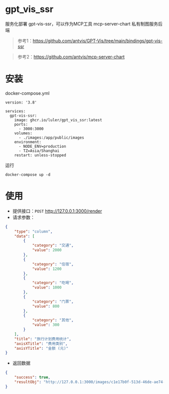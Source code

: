 # gpt_vis_ssr

服务化部署 gpt-vis-ssr，可以作为MCP工具 mcp-server-chart 私有制图服务后端

> 参考1：https://github.com/antvis/GPT-Vis/tree/main/bindings/gpt-vis-ssr

> 参考2：https://github.com/antvis/mcp-server-chart

# 安装

docker-compose.yml

```
version: '3.8'

services:
  gpt-vis-ssr:
    image: ghcr.io/luler/gpt_vis_ssr:latest
    ports:
      - 3000:3000
    volumes:
      - ./images:/app/public/images
    environment:
      - NODE_ENV=production
      - TZ=Asia/Shanghai
    restart: unless-stopped
```

运行

```
docker-compose up -d
```

# 使用
- 提供接口：`POST` http://127.0.0.1:3000/render
- 请求参数：
```json
{
    "type": "column",
    "data": [
        {
            "category": "交通",
            "value": 2000
        },
        {
            "category": "住宿",
            "value": 1200
        },
        {
            "category": "吃喝",
            "value": 1000
        },
        {
            "category": "门票",
            "value": 800
        },
        {
            "category": "其他",
            "value": 300
        }
    ],
    "title": "旅行计划费用统计",
    "axisXTitle": "费用类别",
    "axisYTitle": "金额 (元)"
}
```
- 返回数据
```json
{
    "success": true,
    "resultObj": "http://127.0.0.1:3000/images/c1e17b0f-513d-46de-ae74-e0d20ae52bd7.png"
}
```
